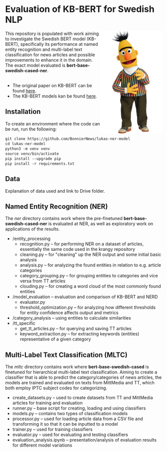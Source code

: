 # Evaluation of KB-BERT for Swedish NLP
<img align="right" width="200" height="330" src="images/bert.png">
This repository is populated with work aiming to investigate the Swedish BERT model (KB-BERT), specifically its performance at named entity recognition and multi-label text classification for news articles and possible improvements to enhance it in the domain. The exact model evaluated is <b>bert-base-swedish-cased-ner</b>.<br/><br/>

* The original paper on KB-BERT can be found [here](https://arxiv.org/pdf/2007.01658.pdf).
* The KB-BERT models kan be found [here](https://github.com/Kungbib/swedish-bert-models).


## Installation
To create an environment where the code can be run, run the following:
```
git clone https://github.com/BonnierNews/lukas-ner-model
cd lukas-ner-model
python3 -m venv venv
source venv/bin/activate
pip install --upgrade pip
pip install -r requirements.txt
```

## Data
Explanation of data used and link to Drive folder.

## Named Entity Recognition (NER)
The <i>ner</i> directory contains work where the pre-finetuned <b>bert-base-swedish-cased-ner</b> is evaluated at NER, as well as exploratory work on applications of the results.

* /entity_processing
    * recognition.py – for performing NER on a dataset of articles, essentially the same code used in the krangy repository
    * cleaning.py – for "cleaning" up the NER output and some initial basic analysis
    * analysis.py – for analyzing the found entities in relation to e.g. article categories
    * category_grouping.py – for grouping entities to categories and vice versa from TT articles
    * clouding.py – for creating a word cloud of the most commonly found entities
* /model_evaluation – evaluation and comparison of KB-BERT and NERD
    * evaluator.py
    * threshold_optimization.py – for analyzing how different thresholds for entity confidence affects output and metrics
* /category_analysis – using entities to calculate similarities
* /tt_specific
    * get_tt_articles.py – for querying and saving TT articles
    * keyword_extraction.py – for extracting keywords (entities) representative of a given category

## Multi-Label Text Classification (MLTC)
The <i>mltc</i> directory contains work where <b>bert-base-swedish-cased</b> is finetuned for hierarchical multi-label text classification. Aiming to create a classifier that is able to predict the category/categories of news articles, the models are trained and evaluated on texts from MittMedia and TT, which both employ IPTC subject codes for categorizing.

* create_datasets.py – used to create datasets from TT and MittMedia articles for training and evaluation
* runner.py – base script for creating, loading and using classifiers
* models.py – contains two types of classification models
* processor.py – used for loading article data from a CSV file and transforming it so that it can be inputted to a model
* trainer.py – used for training classifiers
* evaluator.py – used for evaluating and testing classifiers
* evaluation_analysis.ipynb – presentation/analysis of evaluation results for different model variations

